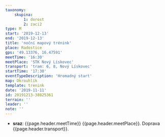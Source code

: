 ```yaml
---
taxonomy:
    skupina:
        1: dorost
        2: zaci2
type: M
start: '2019-12-13'
end: '2019-12-13'
title: 'noční mapový trénink'
place: Radostice
gps: '49.13376, 16.47591'
meetTime: '16:30'
meetPlace: 'STK Nový Lískovec'
transport: 'tram: 6, 8, Nový Lískovec'
startTime: '17:30'
eventTypeDescription: 'Hromadný start'
map: Okrouhlík
template: trenink
date: '2019-11-11'
id: 20191213-38825361
terrain: ''
leader: ''
note: ''
---
```

* **sraz**: {{page.header.meetTime}} {{page.header.meetPlace}}. Doprava {{page.header.transport}}.
